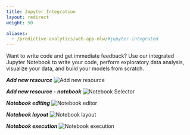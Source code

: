 ```yaml
---
title: Jupyter Integration
layout: redirect
weight: 50

aliases:
  - /predictive-analytics/web-app-mlw/#jupyter-integrated
---
```


Want to write code and get immediate feedback? Use our integrated Jupyter Notebook to write your code, perform exploratory data analysis, visualize your data, and build your models from scratch.


***Add new resource***
![Add new resource](/images/zementis/mlw-app-resource-add-new.png)


***Add new resource - notebook***
![Notebook Selector](/images/zementis/mlw-app-resource-add-notebook.png)


***Notebook editing***
![Notebook editor](/images/zementis/mlw-app-nb-edit.png)


***Notebook layout***
![Notebook layout](/images/zementis/mlw-app-nb-layout.png)


***Notebook execution***
![Notebook execution](/images/zementis/mlw-app-nb-execution.png)
